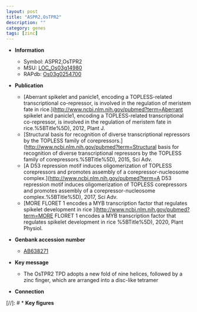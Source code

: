 ```yaml
---
layout: post
title: "ASPR2,OsTPR2"
description: ""
category: genes
tags: [zinc]
---
```


* **Information**  
    + Symbol: ASPR2,OsTPR2  
    + MSU: [LOC_Os03g14980](http://rice.uga.edu/cgi-bin/ORF_infopage.cgi?orf=LOC_Os03g14980)  
    + RAPdb: [Os03g0254700](http://rapdb.dna.affrc.go.jp/viewer/gbrowse_details/irgsp1?name=Os03g0254700)  

* **Publication**  
    + [Aberrant spikelet and panicle1, encoding a TOPLESS-related transcriptional co-repressor, is involved in the regulation of meristem fate in rice.](http://www.ncbi.nlm.nih.gov/pubmed?term=Aberrant spikelet and panicle1, encoding a TOPLESS-related transcriptional co-repressor, is involved in the regulation of meristem fate in rice.%5BTitle%5D), 2012, Plant J.
    + [Structural basis for recognition of diverse transcriptional repressors by the TOPLESS family of corepressors.](http://www.ncbi.nlm.nih.gov/pubmed?term=Structural basis for recognition of diverse transcriptional repressors by the TOPLESS family of corepressors.%5BTitle%5D), 2015, Sci Adv.
    + [A D53 repression motif induces oligomerization of TOPLESS corepressors and promotes assembly of a corepressor-nucleosome complex.](http://www.ncbi.nlm.nih.gov/pubmed?term=A D53 repression motif induces oligomerization of TOPLESS corepressors and promotes assembly of a corepressor-nucleosome complex.%5BTitle%5D), 2017, Sci Adv.
    + [MORE FLORET 1 encodes a MYB transcription factor that regulates spikelet development in rice ](http://www.ncbi.nlm.nih.gov/pubmed?term=MORE FLORET 1 encodes a MYB transcription factor that regulates spikelet development in rice %5BTitle%5D), 2020, Plant Physiol.

* **Genbank accession number**  
    + [AB638271](http://www.ncbi.nlm.nih.gov/nuccore/AB638271)

* **Key message**  
    + The OsTPR2 TPD adopts a new fold of nine helices, followed by a zinc finger, which are arranged into a disc-like tetramer

* **Connection**  

[//]: # * **Key figures**  


